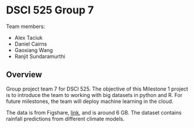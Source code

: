 # DSCI 525 Group 7 

Team members:
* Alex Taciuk
* Daniel Cairns
* Gaoxiang Wang
* Ranjit Sundaramurthi

## Overview

Group project team 7 for DSCI 525. The objective of this Milestone 1 project is to introduce the team to working with big datasets in python and R. For future milestones, the team will deploy machine learning in the cloud. 

The data is from Figshare, [link](https://figshare.com/articles/dataset/Daily_rainfall_over_NSW_Australia/14096681), and is around 6 GB. The dataset contains rainfall predictions from different climate models.
